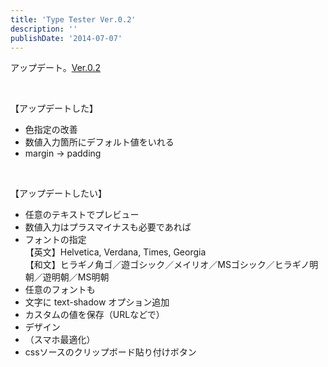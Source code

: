 ```yaml
---
title: 'Type Tester Ver.0.2'
description: ''
publishDate: '2014-07-07'
---
```


<p>アップデート。<a href="https://archive.yuheijotaki.com/demo/type_tester/0.2/">Ver.0.2</a></p>
<p>&nbsp;</p>
<p>【アップデートした】</p>
<ul>
<li>色指定の改善</li>
<li>数値入力箇所にデフォルト値をいれる</li>
<li>margin → padding</li>
</ul>
<p>&nbsp;</p>
<p>【アップデートしたい】</p>
<ul>
<li>任意のテキストでプレビュー</li>
<li>数値入力はプラスマイナスも必要であれば</li>
<li>フォントの指定<br>【英文】Helvetica, Verdana, Times, Georgia<br>【和文】ヒラギノ角ゴ／遊ゴシック／メイリオ／MSゴシック／ヒラギノ明朝／遊明朝／MS明朝</li>
<li>任意のフォントも</li>
<li>文字に text-shadow オプション追加</li>
<li>カスタムの値を保存（URLなどで）</li>
<li>デザイン</li>
<li>（スマホ最適化）</li>
<li>cssソースのクリップボード貼り付けボタン</li>
</ul>
